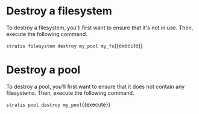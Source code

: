 # Destroy a filesystem

To destroy a filesystem, you'll first want to ensure that it's not in use. Then, execute the following command.

`stratis filesystem destroy my_pool my_fs`{{execute}}

# Destroy a pool

To destroy a pool, you'll first want to ensure that it does not contain any filesystems. Then, execute the following command.

`stratis pool destroy my_pool`{{execute}}